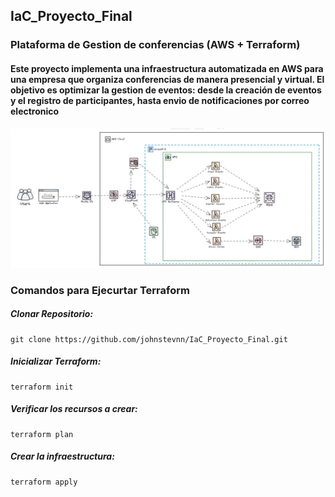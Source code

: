 ## IaC_Proyecto_Final

### Plataforma de Gestion de conferencias (AWS + Terraform)
#### Este proyecto implementa una infraestructura automatizada en AWS para una empresa que organiza conferencias de manera presencial y virtual. El objetivo es optimizar la gestion de eventos: desde la creación de eventos y el registro de participantes, hasta envio de notificaciones por correo electronico

![imagen](diagramaIaC2.jpg)

### Comandos para Ejecurtar Terraform
##### Clonar Repositorio:  
``` 
git clone https://github.com/johnstevnn/IaC_Proyecto_Final.git
```
##### Inicializar Terraform: 
``` 
terraform init
```

##### Verificar los recursos a crear: 
```
terraform plan
```
##### Crear la infraestructura:
```
terraform apply
```